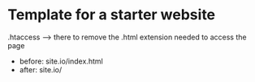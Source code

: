# Template for a starter website

.htaccess --> there to remove the .html extension needed to access the page
- before: site.io/index.html
- after: site.io/
